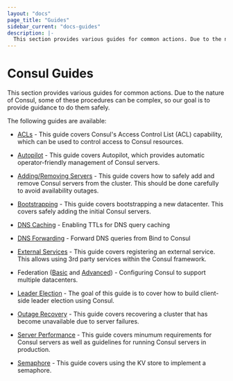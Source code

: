 ```yaml
---
layout: "docs"
page_title: "Guides"
sidebar_current: "docs-guides"
description: |-
  This section provides various guides for common actions. Due to the nature of Consul, some of these procedures can be complex, so our goal is to provide guidance to do them safely.
---
```


# Consul Guides

This section provides various guides for common actions. Due to the nature
of Consul, some of these procedures can be complex, so our goal is to provide
guidance to do them safely.

The following guides are available:

* [ACLs](/docs/guides/acl.html) - This guide covers Consul's Access Control List (ACL) capability, which can be used to control access to Consul resources.

* [Autopilot](/docs/guides/autopilot.html) - This guide covers Autopilot, which provides automatic operator-friendly management of Consul servers.

* [Adding/Removing Servers](/docs/guides/servers.html) - This guide covers how to safely add and remove Consul servers from the cluster. This should be done carefully to avoid availability outages.

* [Bootstrapping](/docs/guides/bootstrapping.html) - This guide covers bootstrapping a new datacenter. This covers safely adding the initial Consul servers.

* [DNS Caching](/docs/guides/dns-cache.html) - Enabling TTLs for DNS query caching

* [DNS Forwarding](/docs/guides/forwarding.html) - Forward DNS queries from Bind to Consul

* [External Services](/docs/guides/external.html) - This guide covers registering an external service. This allows using 3rd party services within the Consul framework.

* Federation ([Basic](/docs/guides/datacenters.html) and [Advanced](/docs/guides/areas.html)) - Configuring Consul to support multiple datacenters.

* [Leader Election](/docs/guides/leader-election.html) - The goal of this guide is to cover how to build client-side leader election using Consul.

* [Outage Recovery](/docs/guides/outage.html) - This guide covers recovering a cluster that has become unavailable due to server failures.

* [Server Performance](/docs/guides/performance.html) - This guide covers minumum requirements for Consul servers as well as guidelines for running Consul servers in production.

* [Semaphore](/docs/guides/semaphore.html) - This guide covers using the KV store to implement a semaphore.

